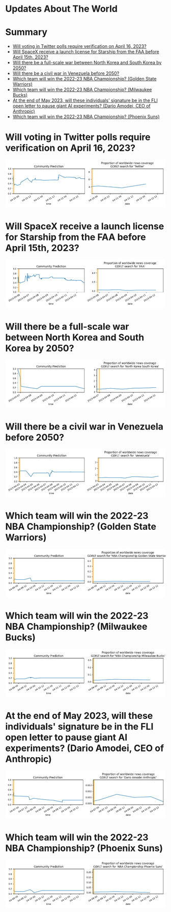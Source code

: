 
Updates About The World
=======================

Summary
=======

* [Will voting in Twitter polls require verification on April 16, 2023?](#will-voting-in-twitter-polls-require-verification-on-april-16-2023)
* [Will SpaceX receive a launch license for Starship from the FAA before April 15th, 2023?](#will-spacex-receive-a-launch-license-for-starship-from-the-faa-before-april-15th-2023)
* [Will there be a full-scale war between North Korea and South Korea by 2050?](#will-there-be-a-full-scale-war-between-north-korea-and-south-korea-by-2050)
* [Will there be a civil war in Venezuela before 2050?](#will-there-be-a-civil-war-in-venezuela-before-2050)
* [Which team will win the 2022-23 NBA Championship? (Golden State Warriors)](#which-team-will-win-the-2022-23-nba-championship-golden-state-warriors)
* [Which team will win the 2022-23 NBA Championship? (Milwaukee Bucks)](#which-team-will-win-the-2022-23-nba-championship-milwaukee-bucks)
* [At the end of May 2023, will these individuals' signature be in the FLI open letter to pause giant AI experiments? (Dario Amodei, CEO of Anthropic)](#at-the-end-of-may-2023-will-these-individuals-signature-be-in-the-fli-open-letter-to-pause-giant-ai-experiments-dario-amodei-ceo-of-anthropic)
* [Which team will win the 2022-23 NBA Championship? (Phoenix Suns)](#which-team-will-win-the-2022-23-nba-championship-phoenix-suns)

# Will voting in Twitter polls require verification on April 16, 2023?


![Twitter Poll Verification on 4/16/23?](assets/01.png)
# Will SpaceX receive a launch license for Starship from the FAA before April 15th, 2023?


![Starship Launch License before Apr 15, 2023?](assets/02.png)
# Will there be a full-scale war between North Korea and South Korea by 2050?


![Second Korean War by 2050](assets/03.png)
# Will there be a civil war in Venezuela before 2050?


![Venezuelan Civil War](assets/06.png)
# Which team will win the 2022-23 NBA Championship? (Golden State Warriors)


![Golden State Warriors](assets/07.png)
# Which team will win the 2022-23 NBA Championship? (Milwaukee Bucks)


![Milwaukee Bucks](assets/08.png)
# At the end of May 2023, will these individuals' signature be in the FLI open letter to pause giant AI experiments? (Dario Amodei, CEO of Anthropic)


![Dario Amodei, CEO of Anthropic](assets/09.png)
# Which team will win the 2022-23 NBA Championship? (Phoenix Suns)


![Phoenix Suns](assets/10.png)
